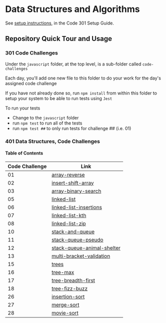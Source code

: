 # Data Structures and Algorithms

See [setup instructions](https://codefellows.github.io/setup-guide/code-301/3-code-challenges), in the Code 301 Setup Guide.

## Repository Quick Tour and Usage

### 301 Code Challenges

Under the `javascript` folder, at the top level, is a sub-folder called `code-challenges`

Each day, you'll add one new file to this folder to do your work for the day's assigned code challenge

If you have not already done so, run `npm install` from within this folder to setup your system to be able to run tests using `Jest`

To run your tests

- Change to the `javascript` folder
- run `npm test` to run all of the tests
- run `npm test ##` to only run tests for challenge ## (i.e. 01)

### 401 Data Structures, Code Challenges

#### Table of Contents

| Code Challenge | Link |
| ----------- | ----------- |
| 01 | [array-reverse](./javascript/array-reverse/README.md) |
| 02 | [insert-shift-array](./javascript/insert-shift-array/README.md) |
| 03 | [array-binary-search](./javascript/array-binary-search/README.md) |
| 05 | [linked-list](./javascript/linked-list/README.md) |
| 06 | [linked-list-insertions](./javascript/linked-list/README.md) |
| 07 | [linked-list-kth](./javascript/linked-list/README.md) |
| 08 | [linked-list-zip](./javascript/linked-list/README.md) |
| 10 | [stack-and-queue](./javascript/stack-and-queue/README.md) |
| 11 | [stack-queue-pseudo](./javascript/stack-and-queue/README.md) |
| 12 | [stack-queue-animal-shelter](./javascript/stack-and-queue/README.md) |
| 13 | [multi-bracket-validation](./javascript/stack-and-queue/README.md) |
| 15 | [trees](./javascript/trees/README.md) |
| 16 | [tree-max](./javascript/trees/README.md) |
| 17 | [tree-breadth-first](./javascript/trees/README.md) |
| 18 | [tree-fizz-buzz](./javascript/trees/README.md) |
| 26 | [insertion-sort](./javascript/insertion/README.md) |
| 27 | [merge-sort](./javascript/insertion/README.md) |
| 28 | [movie-sort](./javascript/movie-sort/README.md) |
